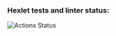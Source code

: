 ### Hexlet tests and linter status:
![Actions Status](https://github.com/dmfedotov/frontend-project-lvl3/workflows/hexlet-check/badge.svg)